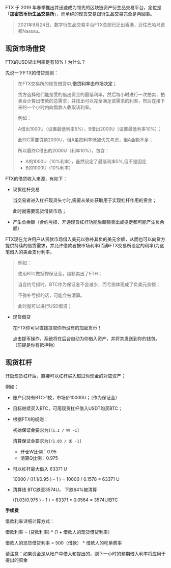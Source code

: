 FTX 于 2019 年春季推出并迅速成为领先的区块链资产衍生品交易平台，定位是「**加密货币衍生品交易所**」，而单纯的现货交易跟衍生品交易完全是两回事。

> 2021年9月24日，数字衍生品交易平台FTX总部已迁出香港，迁往巴哈马首都Nassau。

## 现货市场借贷

FTX的USD贷出利率足有18%！为什么？

先说一下FTX的借贷规则：

> 在FTX交易所的现货借贷中,**借贷利率由市场决定；**
>
> 贷方选择他们能接受的借出资金的最低利率，然后每小时进行一次拍卖，拍卖会计算出借款的总需求，并找出可以完全满足该需求的利率，然后在接下来的一个小时内向借款人收取该利率。 
>
> 例如：
>
> A借出1000U（设置最低利率5%），B借出2000U（设置最低利率10%）；
>
> 此时C需要贷款2000U，但A虽然利率低被优先考虑，但A金额不足；
>
> 所以最终C借出的2000U（利率10%），包含：
>
> - A的1000U（10%利率），虽然设定了最低利率5%,但不是固定
> - B的1000U（10%利率）

FTX的借贷收入来源，有如下：

- 现货杠杆交易

  当交易者进入杠杆现货头寸时,需要从某处获取用于实现杠杆作用的资金；

  此时就需要现货借贷市场；

-  产生负余额（合约亏损、开通现货杠杆功能后超额卖出或提走都可能产生负余额）

  FTX现在允许用户从贷款市场借入美元以弥补其负的美元余额，从而也可以向贷方提供持续的借贷需求，并允许借款者按市场利率(而非FTX交易所设定的利率)为这笔借入的美金支付利率。 

  > 例如：
  >
  > 使用BTC做抵押保证金，超额卖出了ETH；
  >
  > 当合约亏损时，BTC作为保证金不会减少，而亏损体现成了负美元余额；
  >
  > 不弥补亏损的话，可能会被清算。
  >
  > 此时就可以进行USD借贷；

- 现货借贷

  在FTX你可以直接提取你所没有的加密货币！

  点击提币操作，系统将在后台自动为你借入资产，并将其发送到你的钱包。（前提是你有抵押物）



## 现货杠杆

开启现货杠杆后，直接可以杠杆买入超过你现金的对应资产；

例如：

- 账户只持有BTC-1枚，市场价10000U；（作为保证金）

- 目标继续买入BTC，可用现货杠杆借入USDT购买BTC；

- 根据FTX的规则：

  初始保证金要求为`[（1.1 / W）-1]`

  清算保证金要求为`[（1.03 / Q）-1]`

  - 开仓W比例：0.95
  - 清算Q比例：0.975

- 可以杠杆最大借入 63371 U

  10000 / ((1.1/0.95 ) - 1 )   = 10000 / 0.1578  = 63371 U

- 清算线 BTC跌至3574U， 下跌64%被清算

  ((1.03/0.975 ) - 1 ) = 63371 * 0.0564 = 3574U/BTC



**手续费**

借款利率详细计算方式：

借款利率 = (贷款利率) * (1 + 借款人的现货借贷利率）

借款人的现货借贷利率 = 500（借款） * 借款人的吃单费率

请注意：如果资金是从帐户中借入和提出的，则下一小时的预期借入利率将应用于提出的资金







